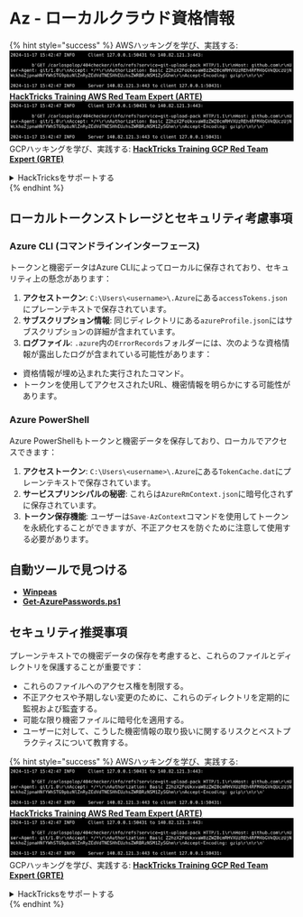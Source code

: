 # Az - ローカルクラウド資格情報

{% hint style="success" %}
AWSハッキングを学び、実践する:<img src="../../../.gitbook/assets/image (1).png" alt="" data-size="line">[**HackTricks Training AWS Red Team Expert (ARTE)**](https://training.hacktricks.xyz/courses/arte)<img src="../../../.gitbook/assets/image (1).png" alt="" data-size="line">\
GCPハッキングを学び、実践する: <img src="../../../.gitbook/assets/image (2).png" alt="" data-size="line">[**HackTricks Training GCP Red Team Expert (GRTE)**<img src="../../../.gitbook/assets/image (2).png" alt="" data-size="line">](https://training.hacktricks.xyz/courses/grte)

<details>

<summary>HackTricksをサポートする</summary>

* [**サブスクリプションプラン**](https://github.com/sponsors/carlospolop)を確認してください！
* **💬 [**Discordグループ**](https://discord.gg/hRep4RUj7f)または[**Telegramグループ**](https://t.me/peass)に参加するか、**Twitter** 🐦 [**@hacktricks\_live**](https://twitter.com/hacktricks\_live)**をフォローしてください。**
* **[**HackTricks**](https://github.com/carlospolop/hacktricks)および[**HackTricks Cloud**](https://github.com/carlospolop/hacktricks-cloud)のGitHubリポジトリにPRを提出してハッキングトリックを共有してください。**

</details>
{% endhint %}

## ローカルトークンストレージとセキュリティ考慮事項

### Azure CLI (コマンドラインインターフェース)

トークンと機密データはAzure CLIによってローカルに保存されており、セキュリティ上の懸念があります：

1. **アクセストークン**: `C:\Users\<username>\.Azure`にある`accessTokens.json`にプレーンテキストで保存されています。
2. **サブスクリプション情報**: 同じディレクトリにある`azureProfile.json`にはサブスクリプションの詳細が含まれています。
3. **ログファイル**: `.azure`内の`ErrorRecords`フォルダーには、次のような資格情報が露出したログが含まれている可能性があります：
* 資格情報が埋め込まれた実行されたコマンド。
* トークンを使用してアクセスされたURL、機密情報を明らかにする可能性があります。

### Azure PowerShell

Azure PowerShellもトークンと機密データを保存しており、ローカルでアクセスできます：

1. **アクセストークン**: `C:\Users\<username>\.Azure`にある`TokenCache.dat`にプレーンテキストで保存されています。
2. **サービスプリンシパルの秘密**: これらは`AzureRmContext.json`に暗号化されずに保存されています。
3. **トークン保存機能**: ユーザーは`Save-AzContext`コマンドを使用してトークンを永続化することができますが、不正アクセスを防ぐために注意して使用する必要があります。

## 自動ツールで見つける

* [**Winpeas**](https://github.com/carlospolop/PEASS-ng/tree/master/winPEAS/winPEASexe)
* [**Get-AzurePasswords.ps1**](https://github.com/NetSPI/MicroBurst/blob/master/AzureRM/Get-AzurePasswords.ps1)

## セキュリティ推奨事項

プレーンテキストでの機密データの保存を考慮すると、これらのファイルとディレクトリを保護することが重要です：

* これらのファイルへのアクセス権を制限する。
* 不正アクセスや予期しない変更のために、これらのディレクトリを定期的に監視および監査する。
* 可能な限り機密ファイルに暗号化を適用する。
* ユーザーに対して、こうした機密情報の取り扱いに関するリスクとベストプラクティスについて教育する。

{% hint style="success" %}
AWSハッキングを学び、実践する:<img src="../../../.gitbook/assets/image (1).png" alt="" data-size="line">[**HackTricks Training AWS Red Team Expert (ARTE)**](https://training.hacktricks.xyz/courses/arte)<img src="../../../.gitbook/assets/image (1).png" alt="" data-size="line">\
GCPハッキングを学び、実践する: <img src="../../../.gitbook/assets/image (2).png" alt="" data-size="line">[**HackTricks Training GCP Red Team Expert (GRTE)**<img src="../../../.gitbook/assets/image (2).png" alt="" data-size="line">](https://training.hacktricks.xyz/courses/grte)

<details>

<summary>HackTricksをサポートする</summary>

* [**サブスクリプションプラン**](https://github.com/sponsors/carlospolop)を確認してください！
* **💬 [**Discordグループ**](https://discord.gg/hRep4RUj7f)または[**Telegramグループ**](https://t.me/peass)に参加するか、**Twitter** 🐦 [**@hacktricks\_live**](https://twitter.com/hacktricks\_live)**をフォローしてください。**
* **[**HackTricks**](https://github.com/carlospolop/hacktricks)および[**HackTricks Cloud**](https://github.com/carlospolop/hacktricks-cloud)のGitHubリポジトリにPRを提出してハッキングトリックを共有してください。**

</details>
{% endhint %}
